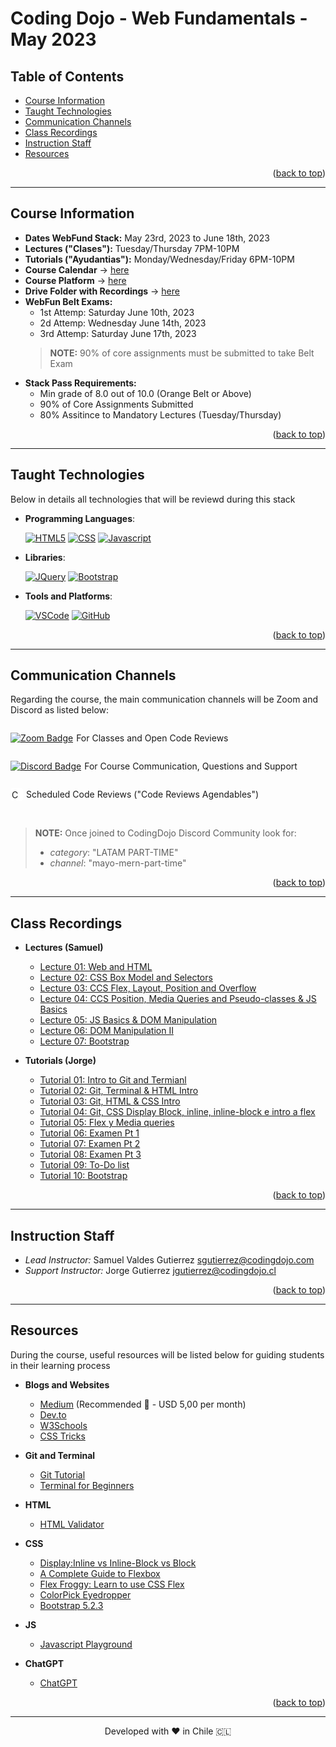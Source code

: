 <a name="back-to-top"></a>


<!-- *********************************************************************** -->
<!-- 0.3) PROJECT TITLE -->
<!-- *********************************************************************** -->

<!-- omit in toc -->
# Coding Dojo - Web Fundamentals - May 2023

<!-- *********************************************************************** -->
<!-- 0.2) TABLE OF CONTENTS -->
<!-- *********************************************************************** -->

<!-- omit in toc -->
## Table of Contents

- [Course Information](#course-information)
- [Taught Technologies](#taught-technologies)
- [Communication Channels](#communication-channels)
- [Class Recordings](#class-recordings)
- [Instruction Staff](#instruction-staff)
- [Resources](#resources)
<p align="right">(<a href="#back-to-top">back to top</a>)</p>

---

<!-- *********************************************************************** -->
<!-- I) Course Information -->
<!-- *********************************************************************** -->

## Course Information

- **Dates WebFund Stack:** May 23rd, 2023 to June 18th, 2023
- **Lectures ("Clases"):** Tuesday/Thursday 7PM-10PM
- **Tutorials ("Ayudantias"):** Monday/Wednesday/Friday 6PM-10PM
- **Course Calendar** → [here](https://docs.google.com/spreadsheets/d/1WyrYR9QEIPNapzDEqr6CRu7BLoY2Blck5yRE84LYQQs/edit#gid=0)
- **Course Platform** → [here](https://login.codingdojo.com/login)
- **Drive Folder with Recordings** → [here](https://drive.google.com/drive/folders/1ujSUumKPw5_XyEP5aJ0RpiTDflhLAgqe?usp=share_link)
- **WebFun Belt Exams:**
  - 1st Attemp: Saturday June 10th, 2023
  - 2d Attemp: Wednesday June 14th, 2023
  - 3rd Attemp: Saturday June 17th, 2023
  > **NOTE:** 90% of core assignments must be submitted to take Belt Exam
- **Stack Pass Requirements:**
  - Min grade of 8.0 out of 10.0 (Orange Belt or Above)
  - 90% of Core Assignments Submitted
  - 80% Assitince to Mandatory Lectures (Tuesday/Thursday)

<p align="right">(<a href="#back-to-top">back to top</a>)</p>

---

<!-- *********************************************************************** -->
<!-- II) TECHNOLOGIES -->
<!-- *********************************************************************** -->

## Taught Technologies

Below in details all technologies that will be reviewd during this stack

- **Programming Languages**:

  [![HTML5][html5-badge]][html5-url]
  [![CSS][css-badge]][css-url]
  [![Javascript][javascript-badge]][javascript-url]

- **Libraries**:

  [![JQuery][jquery-badge]][jquery-url]
  [![Bootstrap][bootstrap-badge]][bootstrap-url]

- **Tools and Platforms**:

  [![VSCode][vscode-badge]][vscode-url]
  [![GitHub][github-badge]][github-url]

<p align="right">(<a href="#back-to-top">back to top</a>)</p>

---

<!-- *********************************************************************** -->
<!-- III) MAIN COMMUNICATION CHANNELS -->
<!-- *********************************************************************** -->

## Communication Channels

Regarding the course, the main communication channels will be Zoom and Discord as listed below:

<div style="display: flex; align-items: center;">
  <a href="https://us06web.zoom.us/j/82906790108?pwd=Y1lrSlgzWFRTY2hodGFsOEpzT3Ztdz09">
    <img src="https://img.shields.io/badge/Zoom-2D8CFF?logo=zoom&logoColor=fff&style=flat" alt="Zoom Badge">
  </a>
  <p style="margin-left: 5px;"> For Classes and Open Code Reviews</p>
</div>

<div style="display: flex; align-items: center;">
  <a href="http://discord.codingdojo.com/join">
    <img src="https://img.shields.io/badge/Discord-5865F2?logo=discord&logoColor=fff&style=flat" alt="Discord Badge">
  </a>
  <p style="margin-left: 5px;"> For Course Communication, Questions and Support</p>
</div>

<div style="display: flex; align-items: center; ">
  <a href="https://calendly.com/instructores13/code-review-agendable-fundamentos-de-la-web?month=2023-05">
    <img src="https://www.copilot.com/_next/image?url=https%3A%2F%2Fimages.ctfassets.net%2Fl41zuz9np7js%2F4Y2zP2a3WzSMi8ACUIrVVS%2Faa010a2c1bcc212ce292656ea2b5b647%2Fcal.png&w=640&q=75" alt="Calendly Badge" height="16" style = "background-color:white; padding:2px;border-radius: 3px;">
  </a>
  <p style="margin-left: 5px;">Scheduled Code Reviews ("Code Reviews Agendables")</p>
</div>

<br>

>**NOTE:** Once joined to CodingDojo Discord Community look for:
>  - *category*: "LATAM PART-TIME"
>  -  *channel*: "mayo-mern-part-time"

<p align="right">(<a href="#back-to-top">back to top</a>)</p>

---

<!-- *********************************************************************** -->
<!-- IV) Class Recordings -->
<!-- *********************************************************************** -->

## Class Recordings

- **Lectures (Samuel)**
  - [Lecture 01: Web and HTML](https://us06web.zoom.us/rec/share/QgLLHgpMggtgiBmyyv6Xw7sYpc9swEFU50ddwnklJuerFzkdPTI4zcKHsxTsJavk.WoHV7aJUzQcqw7Al?pwd=tLaSUzvHnNK-EQkqo8FT4Tmnx7K1dj9B)
  - [Lecture 02: CSS Box Model and Selectors](https://us06web.zoom.us/rec/share/XXNBR77H0UFXr1fevCK3V1kWNW35xww_C0x9C_wwfA_FIFwyyojn4m9Z4sIuZa_E.vLjad-zgRvPB13eZ?pwd=YwAc_P1xFoVDeYG3Sh_sstJs7Tiv3awF)
  - [Lecture 03: CCS Flex, Layout, Position and Overflow](https://us06web.zoom.us/rec/share/ZOm4JzfPXSZ7mWzv0DSdSzyiwh78VoaeMSWJYGsyZV9VsDPte1d4m6okeYyu14ZT.IkXnIzkh9YVRsX8-?pwd=s7_k5E4rsWfuUmD4Ke4KCBQ_naYBEcQ5)
  - [Lecture 04: CCS Position, Media Queries and Pseudo-classes & JS Basics](https://us06web.zoom.us/rec/share/t5bOpvGprwg75sGmiUcsIKJ-Dnv7fDOWCBqosEXDAn0Vo0g5K4DUFb_I49kJkswl.vnwSaRwP3Y8cqvIX?pwd=Wmu9-Q9kkpnYy1xTM39K_5sldONTC3W_)
  - [Lecture 05: JS Basics & DOM Manipulation](https://us06web.zoom.us/rec/share/SZ3SwQQUt06WYVQuBwsxINNpljAhV6MgiKj1np7uWDY2ALgr3-JXLx2Sc6Qn3nef.NmDebto85Vq8tIG2?pwd=4gXiEXE4bXSrC0AKXPvi8TQFBmzA5IPm)
  - [Lecture 06: DOM Manipulation II](https://us06web.zoom.us/rec/share/gUAiemH1mhFriPgVBk2uB2WvTAJZSX7Pb_6cATsuWF8KKwp2Xjragsg59w-D2zKc.o62WxhLkh36x8gOR?pwd=M8Mzs5cdaXHPu5v0rjoQONI1RMqr45Tk)
  - [Lecture 07: Bootstrap](https://us06web.zoom.us/rec/share/g58ZepFN15u6JOXyY7eY-GYkNecP9Vwr5ygwVy9_OTl6j5VYrtSkff0JIvgQXGyv.yQf4xc1HIgEzqkZI?pwd=tGiu8pDtlFolqItIH_7HCLEGAJ_nMBNR)

- **Tutorials (Jorge)**
  - [Tutorial 01: Intro to Git and Termianl](https://us06web.zoom.us/rec/share/NY3VMw82fJ8sJFp3ea1duMkHAtuOGHnBthizW0Et254YZQ3onNzyWNtBc_yUUg.QZUt2FsM5up3jKnE?pwd=Qp6phsdz0UtWDjaSNcwzMytnqhIwksLO)
  - [Tutorial 02: Git, Terminal & HTML Intro](https://us06web.zoom.us/rec/share/5PP3xBe8f08CLB4C13HXHtP66xpju_7NJcPcrY-c8Vh_lU_IIApEBgJOgApcyj2E.z3pKB9evr_3rV2Qa?pwd=r7uyIBSEylooKR5irL_waSlWfUZo8TPn)
  - [Tutorial 03: Git, HTML & CSS Intro](https://us06web.zoom.us/rec/share/VdwABdOZo7bcheIcXkxKaRSNrFdIMyr9TkaNpLc_oLfpQy_007enUr5iIFUihV-G.X8ESEa_-4F3U6oE5?startTime=1685401632000&pwd=PKSd0C05QJQFjcQwWjyev9LbpfmP2xRj)
  - [Tutorial 04: Git, CSS Display Block, inline, inline-block e intro a flex](https://us06web.zoom.us/rec/share/-kc0hX5mPLC9n34u9CoTZX7VBBRGxT7CEWDxqYIZ9LwfL26s7X9KGTcbHtU9LaE_.7j_SlV4iP0COp58b?pwd=1FSRw7PPDno79Y-kp4RetyAsnvO94fRH)
  - [Tutorial 05: Flex y Media queries](https://us06web.zoom.us/rec/share/dZFQFf08B68p7OjOUMpaE3Xtu2zVsvXOAN0--mzlTfyfR29tcdWF1aqFGTQVz-g.O3ckobl8vbjTf5Ar?pwd=ToVkUchbEGKLEhRWv-F26pGqjPHppUDt)
  - [Tutorial 06: Examen Pt 1](https://us06web.zoom.us/rec/share/4oeaDiIANIn_80lsm3o8c42hzX-zSkix2CH8fdV-ZXsoSDjs1Y7Tw-9f6ZfpAomm.Ln-Rj1V_JsxNcXLP?pwd=bbWgLkGbrVc9zqMYYlsKpX1tMC2yrHnu)
  - [Tutorial 07: Examen Pt 2](https://us06web.zoom.us/rec/share/WicIbgiuciGAlelYtSp_YQEdMQr6xpmXTw45NVFx5gDFeggUF_biSUo5fGI4v30T.ihI7_2bCWsie0WdQ?pwd=ymr5YkadOwlcLaV2tuM7i6GNLFB_XAMR)
  - [Tutorial 08: Examen Pt 3](https://us06web.zoom.us/rec/share/rv7Ei6ZYOYO2jND_lXbOCfzM1FpgbAgqiXOUjZZOEtuPqSgfe9_m1ttLzTE3q30.1ZgnV4VlParh9kPb?pwd=fL4JOk3kh3iTJpYgKi-abJPlVSviED-_)
  - [Tutorial 09: To-Do list](https://us06web.zoom.us/rec/share/YvPSwQJ2dUhh5HJBJXEdoeAobwxQM-Jl_aSi5ZAH-BH5XZCTX30yCLWV9osp8zth.w_FOKYL5Y62UmJ8P?pwd=VzSPPsdyv-nTd5wNjnomqzDpPRRX4u54)
  - [Tutorial 10: Bootstrap](https://us06web.zoom.us/rec/share/Ixo8sqDW5P0r8kZPvsto_DRxxtnsOWMOd8Rjsw4Xxqg_dujUEjjz9army2Xv77QU.rnJDYuQuCoHZb87r?pwd=n0R8JnrnOSGDcGlV8WDn2XAvn-y9PTiD)

<p align="right">(<a href="#back-to-top">back to top</a>)</p>

---

<!-- *********************************************************************** -->
<!-- V) INSTRUCTION STAFF -->
<!-- *********************************************************************** -->

## Instruction Staff

- _Lead Instructor:_ Samuel Valdes Gutierrez [sgutierrez@codingdojo.com](mailto:sgutierrez@codingdojo.com)
- _Support Instructor:_ Jorge Gutierrez [jgutierrez@codingdojo.cl](mailto:jgutierrez@codingdojo.cl)

<p align="right">(<a href="#back-to-top">back to top</a>)</p>

---

<!-- *********************************************************************** -->
<!-- VI) RESOURCES -->
<!-- *********************************************************************** -->

## Resources

During the course, useful resources will be listed below for guiding students in their learning process

- **Blogs and Websites**
  - [Medium](https://medium.com/) (Recommended 🚀 - USD 5,00 per month)
  - [Dev.to](https://dev.to/)
  - [W3Schools](https://www.w3schools.com/)
  - [CSS Tricks](https://css-tricks.com/)

- **Git and Terminal**
  - [Git Tutorial](https://medium.com/swlh/an-introduction-to-git-and-github-22ecb4cb1256)
  - [Terminal for Beginners](https://medium.com/@grace.m.nolan/terminal-for-beginners-e492ba10902a)

- **HTML**
  - [HTML Validator](https://validator.w3.org/)

- **CSS**
  - [Display:Inline vs Inline-Block vs Block](https://www.samanthaming.com/pictorials/css-inline-vs-inlineblock-vs-block/)
  - [A Complete Guide to Flexbox](https://css-tricks.com/snippets/css/a-guide-to-flexbox/#aa-flexbox-tricks)
  - [Flex Froggy: Learn to use CSS Flex](https://flexboxfroggy.com/)
  - [ColorPick Eyedropper](https://chrome.google.com/webstore/detail/colorpick-eyedropper/ohcpnigalekghcmgcdcenkpelffpdolg)
  - [Bootstrap 5.2.3](https://getbootstrap.com/docs/5.2/getting-started/introduction/)

- **JS**
  - [Javascript Playground](https://playcode.io/empty_javascript)

- **ChatGPT**
  - [ChatGPT](https://openai.com/blog/chatgpt)


<p align="right">(<a href="#back-to-top">back to top</a>)</p>

---

<!-- *********************************************************************** -->
<!-- VIII) FOOTER -->
<!-- *********************************************************************** -->

<p align="center">
Developed with ❤️ in Chile 🇨🇱
</p>

<!-- ----------------------------------------------------------------------- -->
<!-- A.1) Teachnologies -->
<!-- ----------------------------------------------------------------------- -->

<!-- 1) Programming Languages -->

<!-- HTML5 -->

[html5-badge]: https://img.shields.io/badge/HTML5-E34F26?logo=html5&logoColor=fff&style=for-the-badge
[html5-url]: https://dev.w3.org/html5/spec-LC/

<!-- CSS3 -->

[css-badge]: https://img.shields.io/badge/CSS3-1572B6?logo=css3&logoColor=fff&style=for-the-badge
[css-url]: https://www.bing.com/search?q=Bing+AI&showconv=1&FORM=hpcodx

<!-- Javascript -->

[javascript-badge]: https://img.shields.io/badge/JavaScript-F7DF1E?logo=javascript&logoColor=000&style=for-the-badge
[javascript-url]: https://www.javascript.com/

<!-- Python -->

[python-badge]: https://img.shields.io/badge/Python-3776AB?logo=python&logoColor=fff&style=for-the-badge
[python-url]: https://www.python.org/

<!-- Ruby -->

[ruby-badge]: https://img.shields.io/badge/Ruby-CC342D?logo=ruby&logoColor=fff&style=for-the-badge
[ruby-url]: https://www.ruby-lang.org/

<!-- 2) Frontend Frameworks and Libraries -->

<!-- ReactJS -->

[react-js-badge]: https://img.shields.io/badge/React-61DAFB?logo=react&logoColor=000&style=for-the-badge
[react-js-url]: https://reactjs.org/

<!-- Bootstrap -->

[bootstrap-badge]: https://img.shields.io/badge/bootstrap-%23563D7C.svg?style=for-the-badge&logo=bootstrap&logoColor=white
[bootstrap-url]: https://getbootstrap.com/

<!-- JQuery -->

[jquery-badge]: https://img.shields.io/badge/jQuery-0769AD?logo=jquery&logoColor=fff&style=for-the-badge
[jquery-url]: https://jquery.com/

<!-- Jinja -->

[jinja-badge]: https://img.shields.io/badge/Jinja-B41717?logo=jinja&logoColor=fff&style=for-the-badge
[jinja-url]: https://jinja.palletsprojects.com/

<!-- 3) Backend Frameworks and Libraries -->
<!-- Sinatra Ruby -->

[ruby-sinatra-badge]: https://img.shields.io/badge/Ruby%20Sinatra-000?logo=rubysinatra&logoColor=fff&style=for-the-badge
[ruby-sinatra-url]: https://sinatrarb.com/

<!-- Django -->

[django-badge]: https://img.shields.io/badge/Django-092E20?logo=django&logoColor=fff&style=for-the-badge
[django-url]: https://www.djangoproject.com/

<!-- Flask -->

[flask-badge]: https://img.shields.io/badge/Flask-000?logo=flask&logoColor=fff&style=for-the-badge
[flask-url]: https://flask.palletsprojects.com/

<!-- 4) Databases -->

<!-- SQLite -->

[sqlite-badge]: https://img.shields.io/badge/SQLite-003B57?logo=sqlite&logoColor=fff&style=for-the-badge
[sqlite-url]: https://sqlite.org/

<!-- 5) Development Environments & Package Managers -->

<!-- NodeJS -->

[node-js-badge]: https://img.shields.io/badge/node.js-6DA55F?style=for-the-badge&logo=node.js&logoColor=white
[node-js-url]: https://nodejs.org/

<!-- NPM -->

[npm-badge]: https://img.shields.io/badge/npm-CB3837?logo=npm&logoColor=fff&style=for-the-badge
[npm-url]: https://www.npmjs.com/

<!-- RubyGems-->

[ruby-gems-badge]: https://img.shields.io/badge/RubyGems-E9573F?logo=rubygems&logoColor=fff&style=for-the-badge
[ruby-gems-url]: https://rubygems.org/

<!-- PyPI -->

[pypi-badge]: https://img.shields.io/badge/PyPI-3775A9?logo=pypi&logoColor=fff&style=for-the-badge
[pypi-url]: https://pypi.org/

<!-- 6) Platforms and Tools -->

[vscode-badge]: https://img.shields.io/badge/Visual%20Studio%20Code-007ACC?logo=visualstudiocode&logoColor=fff&style=for-the-badge
[vscode-url]: https://code.visualstudio.com/
[github-badge]: https://img.shields.io/badge/GitHub-181717?logo=github&logoColor=fff&style=for-the-badge
[github-url]: https://github.com/

<!-- ----------------------------------------------------------------------- -->
<!-- A.2) Github Stats -->
<!-- ----------------------------------------------------------------------- -->

<!-- Forks -->

[forks-badge]: https://img.shields.io/github/forks/BigSamu/The_Wishes_Company.svg
[forks-url]: https://github.com/BigSamu/The_Wishes_Company/network/members

<!-- Stargazers -->

[stars-badge]: https://img.shields.io/github/stars/BigSamu/The_Wishes_Company.svg
[stars-url]: https://github.com/BigSamu/The_Wishes_Company/stargazers

<!-- Watchers -->

[watchers-badge]: https://img.shields.io/github/watchers/BigSamu/The_Wishes_Company.svg
[watchers-url]: https://github.com/BigSamu/The_Wishes_Company/watchers

<!-- License -->

[license-badge]: https://img.shields.io/badge/license-MIT-green
[license-url]: ./LICENSE.md

<!-- Follow -->

[github-follow-badge]: https://img.shields.io/github/followers/BigSamu.svg?style=social&label=Follow
[github-follow-url]: https://github.com/BigSamu?tab=followers

<!-- ----------------------------------------------------------------------- -->
<!-- A.3) Contact -->
<!-- ----------------------------------------------------------------------- -->

<!-- Gmail -->

[gmail-badge]: https://img.shields.io/badge/Gmail-D14836?style=for-the-badge&logo=gmail&logoColor=white
[gmail-url]: mailto:valdesgutierrez@gmail.com

<!-- Twitter -->

[twitter-badge]: https://img.shields.io/badge/Twitter-%231DA1F2.svg?style=for-the-badge&logo=Twitter&logoColor=white
[twitter-url]: https://twitter.com/BigSamu5

<!-- LinkedIn -->

[linkedin-badge]: https://img.shields.io/badge/linkedin-%230077B5.svg?style=for-the-badge&logo=linkedin&logoColor=white
[linkedin-badge-small]: https://img.shields.io/badge/--linkedin?label=LinkedIn&logo=LinkedIn&style=social
[linkedin-url]: https://www.linkedin.com/in/samuel-valdes-gutierrez

<!-- HackerRank -->

[hackerrank-badge]: https://img.shields.io/badge/-Hackerrank-2EC866?style=for-the-badge&logo=HackerRank&logoColor=white
[hackerrank-badge-small]: https://img.shields.io/badge/--hackerrank?label=HackerRank&logo=hackerrank&style=social
[hackerrank-url]: https://www.hackerrank.com/BigSamu

<!-- Ask Me Anything -->

[ama-badge]: https://img.shields.io/badge/Ask%20me-anything-1abc9c.svg
[ama-url]: #contact-me

<!-- Say Thanks -->

[say-thanks-badge]: https://img.shields.io/badge/Say%20Thanks-!-1EAEDB.svg
[say-thanks-url]: https://saythanks.io/to/BigSamu

<!-- ----------------------------------------------------------------------- -->
<!-- A.4) Support -->
<!-- ----------------------------------------------------------------------- -->

<!-- Paypal -->

[paypal-badge]: https://img.shields.io/badge/PayPal-00457C?style=for-the-badge&logo=paypal&logoColor=white
[paypal-url]: https://www.paypal.com/paypalme/BigSamu87/2

<!-- Ko-Fi -->

[ko-fi-badge]: https://img.shields.io/badge/Ko--fi-F16061?style=for-the-badge&logo=ko-fi&logoColor=white
[ko-fi-url]: https://ko-fi.com/BigSamu

<!-- Buy Me a Coffee -->

[buy-me-a-coffee-badge]: https://img.shields.io/badge/Buy%20Me%20a%20Coffee-ffdd00?style=for-the-badge&logo=buy-me-a-coffee&logoColor=black
[buy-me-a-coffee-url]: https://www.buymeacoffee.com/BigSamu

<!-- *********************************************************************** -->
<!-- B) INSTALLATION INSTRUCTIONS ENVIRONMENTS & PACKAGE MANAGERS -->
<!-- *********************************************************************** -->

<!-- Node.js and NPM -->

[install-node-js-and-npm-url]: https://gist.github.com/MichaelCurrin/aa1fc56419a355972b96bce23f3bccba

<!-- Ruby, Rubygems and Bundler -->

[install-ruby-and-bundler]: https://gist.github.com/MichaelCurrin/fb758aea4d35e03b9ed093afddf4e7ec

<!-- Python and pip -->

[install-python-and-pip]: https://realpython.com/installing-python/
